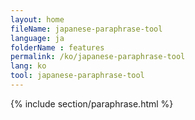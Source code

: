 ```yaml
---
layout: home
fileName: japanese-paraphrase-tool
language: ja
folderName : features
permalink: /ko/japanese-paraphrase-tool
lang: ko
tool: japanese-paraphrase-tool
---
```

{% include section/paraphrase.html %}